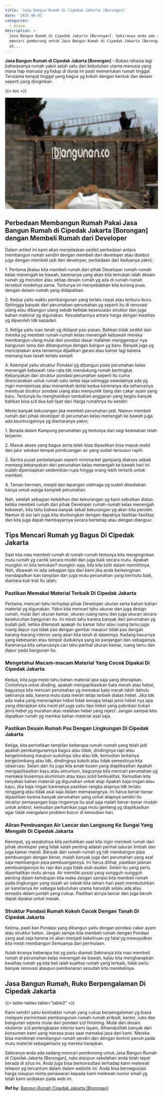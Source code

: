 ```yaml
---
title: 'Jasa Bangun Rumah di Cipedak Jakarta [Borongan]'
date: '2025-06-01'
categories:
  - biaya
description: >-
  Jasa Bangun Rumah di Cipedak Jakarta [Borongan]. Sekiranya anda ada sedang
  mencari pemborong untuk Jasa Bangun Rumah di Cipedak Jakarta [Borongan], ruko
  at...
---
```


**Jasa Bangun Rumah di Cipedak Jakarta \[Borongan\]** – Bukan rahasia lagi bahwasanya rumah yakni salah satu dari kebutuhan utama manusia yang mana tiap manusia yg hidup di dunia ini pasti memerlukan rumah tinggal. Terutama tempat tinggal yang bagus yg kokoh dengan bentuk dan desain seperti yang diinginkan.

{{< toc >}}

![Jasa Bangun Rumah di Cipedak Jakarta [Borongan]](/images/borong-bangunan-14.png)

## Perbedaan Membangun Rumah Pakai Jasa Bangun Rumah di Cipedak Jakarta \[Borongan\] dengan Membeli Rumah dari Developer

Dalam artikel ini kami akan menjelaskan sedikit perbedaan antara membangun rumah sendiri dengan membeli dari developer atau disebut juga dengan membeli jadi dari developer, perbedaan dari keduanya yakni;

1\. Pertama jikalau kita membeli rumah dari pihak Developer rumah-rumah kelas menengah ke bawah, karenanya yang akan kita temukan ialah desain rumah yg monoton atau setiap desain rumah yg ada di rumah-rumah tersebut modelnya sama. Tentunya ini menyebabkan kita kurang puas dengan desain rumah yang didapatkan.

2\. Kedua yaitu waktu pembangunan yang terlalu cepat atau terburu-buru. Sehingga banyak dari perumahan-perumahan yg seperti itu di renovasi ulang atau dibangun ulang sebab ketidak kesesuaian struktur dan juga bahan material yg digunakan. Kesudahannya antara harga dengan kwalitas yg diperoleh tdk sepadan.

3\. Ketiga yaitu luas tanah yg didapat pas-pasan. Bahkan tidak sedikit dari mereka yg membeli rumah-rumah kelas menengah kebawah mereka membangun ulang mulai dari pondasi dasar malahan menggempur nya bangunan lama dan dibangunnya dengan bangun yg baru. Banyak juga yg menciptakan area tamannya dijadikan garasi atau kamar lagi karena memang luas tanah terlalu sempit.

4\. Keempat yaitu struktur Pondasi yg dibangun pada perumahan kelas menengah kebawah rata-rata tdk mendukung rumah bertingkat. Kebanyakan dari struktur pondasi perumahan seperti itu cuma direncanakan untuk rumah satu lantai saja sehingga seandainya ada yg ingin memperluas atau menambah lantai kedua karenanya dia seharusnya membuat struktur pondasi ulang atau menyuntik tiang dan cakar ayam yang baru. Tentunya itu menghasilkan tambahan anggaran yang begitu banyak bahkan bisa s/d dua kali lipat dari Harga rumahnya itu sendiri.

Meski banyak kekurangan jika membeli perumahan jadi, Namun membeli rumah dari pihak developer di perumahan kelas menengah ke bawah juga ada keuntungannya yg diantaranya yakni;

1\. Berada dalam Kampung perumahan yg tentunya dari segi keamanan telah terjamin.

2\. Masuk akses yang bagus serta telah bisa dipastikan bisa masuk mobil dan jalur selokan tempat pembuangan air yang sudah tersusun rapih.

3\. Sentra pusat perbelanjaan seperti minimarket gampang diakses sebab memang kebanyakan dari perumahan kelas menengah ke bawah hari ini sudah dipersiapkan sedemikian rupa hingga orang lebih tertarik untuk membeli.

4\. Taman bermain, mesjid dan lapangan olahraga yg sudah disediakan hanya untuk warga komplek perumahan.

Nah, setelah sebagian kelebihan dan kekurangan yg kami sebutkan diatas ketika membeli rumah dari pihak Developer rumah-rumah kelas menengah kebawah, kita tahu bahwa banyak sekali kekurangan yg akan kita peroleh. Namun di sisi lain juga kita diuntungkan dengan dapatnya fasilitas-fasilitas dan kita juga dapat membayarnya secara bertahap atau dengan diangsur.

## Tips Mencari Rumah yg Bagus Di Cipedak Jakarta

Saat kita mau membeli rumah di rumah-rumah tentunya kita menginginkan mutu rumah yg cantik secara model dan juga baik secara mutu. Apakah mungkin ini kita temukan? mungkin saja, bila kita teliti dalam memilihnya. Nah, dibawah ini ada sebagian tips dari kami jika anda berkeinginan mendapatkan kan tampilan dan juga mutu perumahan yang bermutu baik, diantara kiat-kiat Itu ialah;

### Pastikan Memakai Material Terbaik Di Cipedak Jakarta

Pertama, mencari tahu terhadap pihak Developer ukuran serta bahan bahan material yg digunakan. Yakni kita mencari tahu ukuran dan juga design rumah, mulai dari ukuran kamar, ukuran ruang tamu dan juga ukuran secara keseluruhan bangunan itu. Ini mesti tahu karena banyak dari perumahan yg sudah jadi, ketika ditempati apakah itu kamar tidur atau ruang tamu juga ruang dapur nya tidak pas dengan gambar maupun tidak pas dengan barang-barang interior yang akan kita taruh di dalamnya. Kadang kasurnya yang kebesaran atau tempat duduknya yang ke panjangan dan sebagainya. Karenanya kita seharusnya cari tahu perihal ukuran kamar, ruang tamu dan dapur pada bangunan itu.

### Mengetahui Macam-macam Material Yang Cocok Dipakai Di Cipedak Jakarta

Kedua, kita juga mesti tahu bahan material apa saja yang diterapkan. Contohnya untuk dinding, apakah mengaplikasikan bata merah atau hebel, bagusnya kita mencari perumahan yg memakai bata merah lebih dahulu sekiranya ada, karena mutu bata merah tetap terbaik diatas hebel. Jika tdk ada maka yang menerapkan hebel tidak kenapa tetapi jenis hebel nya apa yang diterapkan kita mesti jeli juga yaitu tipe hebel yang pabrikasi bukan jenis hebel yg murahan atau malahan hebel yang reject. Jangan sampai kita dapatkan rumah yg memkai bahan material asal saja.

### Pastikan Desain Rumah Pas Dengan Lingkungan Di Cipedak Jakarta

Ketiga, kita perhatikan tampilan beberapa rumah-rumah yang telah jadi apakah pembangunannya bagus atau tidak, dindingnya rapi atau bergelombang maupun sudutnya siku atau tdk, kemudian lantainya bergelombang atau tdk, dindingnya kokoh atau tidak semestinya kita observasi. Selain dari itu juga kita amati kusen yang diaplikasikan Apakah mengaplikasikan kayu atau almunium, bagusnya kita mencari perumahan yg memakai kusennya aluminium atau kayu solid berkualitas. Kemudian kita tanyakan bahan material yg digunakan untuk atap Apakah baja ringan atau kayu, jika baja ringan karenanya pastikan rangka atapnya tdk terlalu renggang atau tidak asal saja dalam memasangnya. Ini harus benar-benar dipastikan karena banyak perumahan yang untuk atapnya sendiri itu struktur pemasangan baja ringannya itu asal saja malah benar-benar mudah untuk ambrol, kemudian perhatrikan juga mutu genteng yg diaplikasikan agar tidak mengalami problem bocor di kemudian hari.

### Aliran Pembuangan Air Lancar dan Langsung Ke Sungai Yang Mengalir Di Cipedak Jakarta

Keempat, yg sepatutnya kita perhatikan saat kita ingin membeli rumah dari pihak developer yang tidak kalah penting adalah perihal saluran limbah dan juga kamar mandi. Banyak dari rumah-rumah yg tdk membangun pipa pembuangan dengan benar, malah banyak juga dari perumahan yang asal saja membangun pipa pembuangannya. Ini harus dilihat, pastikan jalanan pembuangannya itu rapi dan juga tidak asal-asalan. Selain itu yang perlu diperhatikan mutu airnya. Air memiliki posisi yang sungguh-sungguh penting dalam kehidupan kita maka Jangan sampai kita membeli rumah pada lingkungan yang susah air sebab kita sehari-hari pasti membutuhkan air karenanya Air sebagai kebutuhan utama haruslah selalu ada atau tersedia dalam jumlah yang cukup. Pastikan airnya lancar dan juga bersih dapat dipakai untuk masak.

### Struktur Pondasi Rumah Kokoh Cocok Dengan Tanah Di Cipedak Jakarta

Kelima, pasti kan Pondasi yang dibangun yaitu dengan pondasi cakar ayam atau struktur beton. Jangan sampe kita membeli rumah dengan Pondasi yang asal saja karena ini akan menjadi kekeliruan yg fatal yg mewujudkan kita mesti membangun Semuanya dari permulaan.

Itulah kiranya beberapa hal yg perlu diamati Sekiranya kita mau membeli rumah di perumahan kelas menengah ke bawah, kalau kita mengharapkan kwalitas rumah yg kita beli ialah kualitas rumah yang terbaik, tidak perlu banyak renovasi ataupun pembenaran sesudah kita membelinya.

## Jasa Bangun Rumah, Ruko Berpengalaman Di Cipedak Jakarta

{{< table-tables table="table2" >}}

Kami sendiri yaitu kontraktor rumah yang cukup berpengalaman yg biasa melayani permintaan pembangunan rumah-rumah pribadi, kantor, ruko dan bangunan sejenis mulai dari pondasi s/d finishing. Mulai dari desain eksterior s/d perlengkapan interior kami layani. Alhamdulillah banyak dari konsumen kami yang merasa puas saat memakai jasa dari kami. Mereka bisa menikmati membangun rumah sendiri dan dengan kontrol penuh pada mutu material sebagaimana yg mereka harapkan.

Sekiranya anda ada sedang mencari pemborong untuk Jasa Bangun Rumah di Cipedak Jakarta \[Borongan\], ruko ataupun sekolahan anda telah tepat berada di situs ini. Anda juga bisa berkonsultasi terhadap kami melewati telepon yg tercantum dalam dalam website ini. Anda bisa bernegosiasi harga maupun minta penawaran kepada kami melewati nomor email yg telah kami sediakan pada web ini.

**Ref by:** [Bangun Rumah Cipedak Jakarta [Borongan]](https://id.wikipedia.org/wiki/Bangun)
